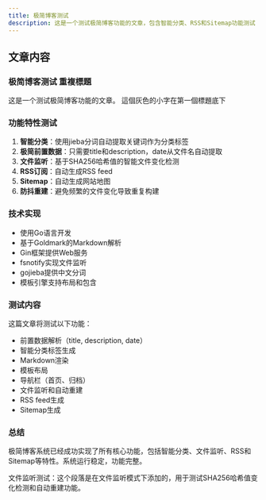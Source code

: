 ```yaml
---
title: 极简博客测试
description: 这是一个测试极简博客功能的文章，包含智能分类、RSS和Sitemap功能测试
---
```


## 文章内容

### 极简博客测试 重複標題

这是一个测试极简博客功能的文章。 這個灰色的小字在第一個標題底下

### 功能特性测试

1. **智能分类**：使用jieba分词自动提取关键词作为分类标签
2. **极简前置数据**：只需要title和description，date从文件名自动提取
3. **文件监听**：基于SHA256哈希值的智能文件变化检测
4. **RSS订阅**：自动生成RSS feed
5. **Sitemap**：自动生成网站地图
6. **防抖重建**：避免频繁的文件变化导致重复构建

### 技术实现

- 使用Go语言开发
- 基于Goldmark的Markdown解析
- Gin框架提供Web服务
- fsnotify实现文件监听
- gojieba提供中文分词
- 模板引擎支持布局和包含

### 测试内容

这篇文章将测试以下功能：

- 前置数据解析（title, description, date）
- 智能分类标签生成
- Markdown渲染
- 模板布局
- 导航栏（首页、归档）
- 文件监听和自动重建
- RSS feed生成
- Sitemap生成

### 总结

极简博客系统已经成功实现了所有核心功能，包括智能分类、文件监听、RSS和Sitemap等特性。系统运行稳定，功能完整。

文件监听测试：这个段落是在文件监听模式下添加的，用于测试SHA256哈希值变化检测和自动重建功能。 